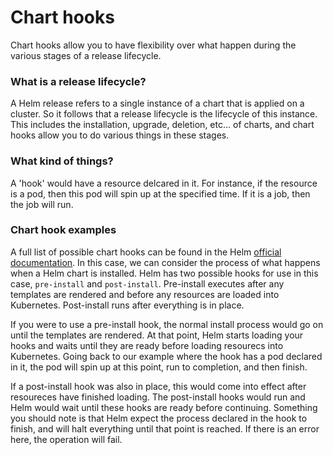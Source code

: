 # Chart hooks

Chart hooks allow you to have flexibility over what happen during the various stages of a release lifecycle. 

### What is a release lifecycle? 

A Helm release refers to a single instance of a chart that is applied on a cluster. So it follows that a release lifecycle is the lifecycle of this instance. This includes the installation, upgrade, deletion, etc... of charts, and chart hooks allow you to do various things in these stages.

### What kind of things?

A 'hook' would have a resource delcared in it. For instance, if the resource is a pod, then this pod will spin up at the specified time. If it is a job, then the job will run.

### Chart hook examples

A full list of possible chart hooks can be found in the Helm [official documentation](https://helm.sh/docs/topics/charts_hooks/#the-available-hooks). In this case, we can consider the process of what happens when a Helm chart is installed. Helm has two possible hooks for use in this case, ```pre-install``` and ```post-install```. Pre-install executes after any templates are rendered and before any resources are loaded into Kubernetes. Post-install runs after everything is in place. 

If you were to use a pre-install hook, the normal install process would go on until the templates are rendered. At that point, Helm starts loading your hooks and waits until they are ready before loading resourecs into Kubernetes. Going back to our example where the hook has a pod declared in it, the pod will spin up at this point, run to completion, and then finish.

If a post-install hook was also in place, this would come into effect after resoureces have finished loading. The post-install hooks would run and Helm would wait until these hooks are ready before continuing. Something you should note is that Helm expect the process declared in the hook to finish, and will halt everything until that point is reached. If there is an error here, the operation will fail.

